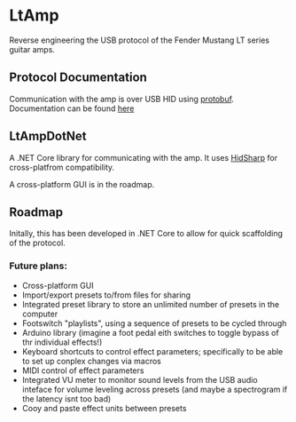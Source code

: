 # LtAmp
Reverse engineering the USB protocol of the Fender Mustang LT series guitar amps.

## Protocol Documentation
Communication with the amp is over USB HID using [protobuf](https://github.com/protocolbuffers/protobuf). Documentation can be found [here](/Docs/Protocol.md)

## LtAmpDotNet
A .NET Core library for communicating with the amp. It uses [HidSharp](https://github.com/IntergatedCircuits/HidSharp) for cross-platfrom compatibility.

A cross-platform GUI is in the roadmap.

## Roadmap
Initally, this has been developed in .NET Core to allow for quick scaffolding of the protocol.

### Future plans:
- Cross-platform GUI
- Import/export presets to/from files for sharing
- Integrated preset library to store an unlimited number of presets in the computer
- Footswitch "playlists", using a sequence of presets to be cycled through
- Arduino library (imagine a foot pedal eith switches to toggle bypass of thr individual effects!)
- Keyboard shortcuts to control effect parameters; specifically to be able to set up conplex changes via macros
- MIDI control of effect parameters
- Integrated VU meter to monitor sound levels from the USB audio inteface for volume leveling across presets (and maybe a spectrogram if the latency isnt too bad)
- Cooy and paste effect units between presets

